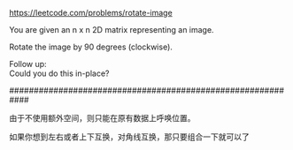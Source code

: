 https://leetcode.com/problems/rotate-image

You are given an n x n 2D matrix representing an image.   

Rotate the image by 90 degrees (clockwise).  

Follow up:  
Could you do this in-place?  

############################################################
					   
由于不使用额外空间，则只能在原有数据上呼唤位置。

如果你想到左右或者上下互换，对角线互换，那只要组合一下就可以了